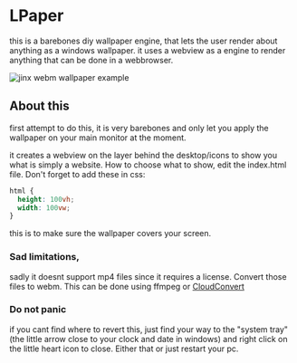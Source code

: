 # LPaper
this is a barebones diy wallpaper engine, that lets the user render about anything as a windows wallpaper.
it uses a webview as a engine to render anything that can be done in a webbrowser.

![jinx webm wallpaper example](example.gif)

## About this
first attempt to do this, it is very barebones and only let you apply the wallpaper on your main monitor at the moment.

it creates a webview on the layer behind the desktop/icons to show you what is simply a website. How to choose what to show, edit the index.html file.
Don't forget to add these in css:

```css
html {
  height: 100vh;
  width: 100vw;
}
```

this is to make sure the wallpaper covers your screen.

### Sad limitations,
sadly it doesnt support mp4 files since it requires a license. Convert those files to webm. This can be done using ffmpeg or [CloudConvert](https://cloudconvert.com/)

### Do not panic
if you cant find where to revert this, just find your way to the "system tray" (the little arrow close to your clock and date in windows) and right click on the little heart icon to close. Either that or just restart your pc.
